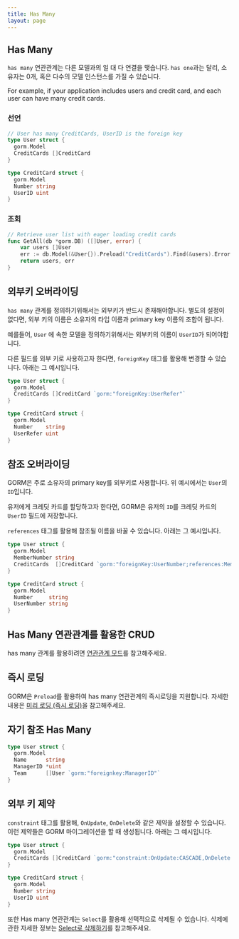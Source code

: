```yaml
---
title: Has Many
layout: page
---
```


## Has Many

`has many` 연관관계는 다른 모델과의 일 대 다 연결을 맺습니다. `has one`과는 달리, 소유자는 0개, 혹은 다수의 모델 인스턴스를 가질 수 있습니다.

For example, if your application includes users and credit card, and each user can have many credit cards.

### 선언
```go
// User has many CreditCards, UserID is the foreign key
type User struct {
  gorm.Model
  CreditCards []CreditCard
}

type CreditCard struct {
  gorm.Model
  Number string
  UserID uint
}
```

### 조회
```go
// Retrieve user list with eager loading credit cards
func GetAll(db *gorm.DB) ([]User, error) {
    var users []User
    err := db.Model(&User{}).Preload("CreditCards").Find(&users).Error
    return users, err
}
```

## 외부키 오버라이딩

`has many` 관계를 정의하기위해서는 외부키가 반드시 존재해야합니다. 별도의 설정이 없다면, 외부 키의 이름은 소유자의 타입 이름과 primary key 이름의 조합이 됩니다.

예를들어, `User` 에 속한 모델을 정의하기위해서는 외부키의 이름이 `UserID`가 되어야합니다.

다른 필드를 외부 키로 사용하고자 한다면, `foreignKey` 태그를 활용해 변경할 수 있습니다. 아래는 그 예시입니다.

```go
type User struct {
  gorm.Model
  CreditCards []CreditCard `gorm:"foreignKey:UserRefer"`
}

type CreditCard struct {
  gorm.Model
  Number    string
  UserRefer uint
}
```

## 참조 오버라이딩

GORM은 주로 소유자의 primary key를 외부키로 사용합니다. 위 예시에서는 `User`의 `ID`입니다.

유저에게 크레딧 카드를 할당하고자 한다면, GORM은 유저의 `ID`를 크레딧 카드의 `UserID` 필드에 저장합니다.

`references` 태그를 활용해 참조될 이름을 바꿀 수 있습니다. 아래는 그 예시입니다.

```go
type User struct {
  gorm.Model
  MemberNumber string
  CreditCards  []CreditCard `gorm:"foreignKey:UserNumber;references:MemberNumber"`
}

type CreditCard struct {
  gorm.Model
  Number     string
  UserNumber string
}
```


## Has Many 연관관계를 활용한 CRUD

has many 관계를 활용하려면 [연관관계 모드](associations.html#Association-Mode)를 참고해주세요.

## 즉시 로딩

GORM은 `Preload`를 활용하여 has many 연관관계의 즉시로딩을 지원합니다. 자세한 내용은 [미리 로딩 (즉시 로딩)](preload.html)을 참고해주세요.

## 자기 참조 Has Many

```go
type User struct {
  gorm.Model
  Name      string
  ManagerID *uint
  Team      []User `gorm:"foreignkey:ManagerID"`
}
```

## 외부 키 제약

`constraint` 태그를 활용해, `OnUpdate`, `OnDelete`와 같은 제약을 설정할 수 있습니다. 이런 제약들은 GORM 마이그레이션을 할 때 생성됩니다. 아래는 그 예시입니다.

```go
type User struct {
  gorm.Model
  CreditCards []CreditCard `gorm:"constraint:OnUpdate:CASCADE,OnDelete:SET NULL;"`
}

type CreditCard struct {
  gorm.Model
  Number string
  UserID uint
}
```

또한 Has many 연관관계는 `Select`를 활용해 선택적으로 삭제될 수 있습니다. 삭제에 관한 자세한 정보는 [Select로 삭제하기](associations.html#delete_with_select)를 참고해주세요.
